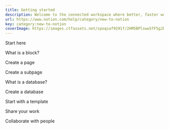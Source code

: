 ```yaml
---
title: Getting started
description: Welcome to the connected workspace where better, faster work happens. Let’s cover all the things you need to know to begin exploring Notion.
url: https://www.notion.com/help/category/new-to-notion
key: category:new-to-notion
coverImage: https://images.ctfassets.net/spoqsaf9291f/2HM5BPlsww5fF5gJDpI71B/94b7676aa48c86aa4d3fe90583812b4a/New_to_Notion_-_Chapter_Hero.png
---
```


Start here

What is a block?

Create a page

Create a subpage

What is a database?

Create a database

Start with a template

Share your work

Collaborate with people